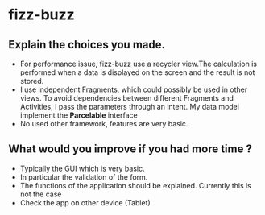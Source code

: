 # fizz-buzz

## Explain the choices you made.

* For performance issue, fizz-buzz use a recycler view.The calculation is performed when a data is displayed on the screen and the result is not stored.
* I use independent Fragments, which could possibly be used in other views. To avoid dependencies between different Fragments and Activities, I pass the parameters through an intent. My data model implement the **Parcelable** interface
* No used other framework, features are very basic.

## What would you improve if you had more time ?

* Typically the GUI which is very basic. 
* In particular the validation of the form. 
* The functions of the application should be explained. Currently this is not the case
* Check the app on other device (Tablet)
